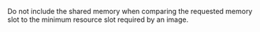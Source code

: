 Do not include the shared memory when comparing the requested memory slot to the minimum resource slot required by an image.